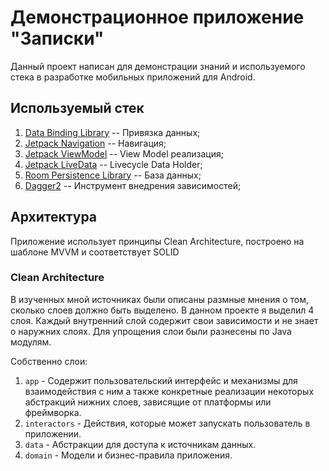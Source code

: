 # Демонстрационное приложение "Записки"
Данный проект написан для демонстрации знаний и используемого стека в разработке мобильных приложений для Android.

## Используемый стек
1. [Data Binding Library](https://developer.android.com/topic/libraries/data-binding) -- Привязка данных;
2. [Jetpack Navigation](https://developer.android.com/guide/navigation/) -- Навигация;
3. [Jetpack ViewModel](https://developer.android.com/topic/libraries/architecture/viewmodel) -- View Model реализация;
4. [Jetpack LiveData](https://developer.android.com/topic/libraries/architecture/livedata) -- Livecycle Data Holder;
6. [Room Persistence Library](https://developer.android.com/topic/libraries/architecture/room) -- База данных;
7. [Dagger2](https://github.com/google/dagger) -- Инструмент внедрения зависимостей;

## Архитектура
Приложение использует принципы Clean Architecture, построено на шаблоне MVVM и соответствует SOLID

### Clean Architecture
В изученных мной источниках были описаны размные мнения о том, сколько слоев должно быть выделено.
В данном проекте я выделил 4 слоя. Каждый внутренний слой содержит свои зависимости и не знает о наружних слоях.
Для упрощения слои были разнесены по Java модулям.

Собственно слои:
1. `app` - Содержит пользовательский интерфейс и механизмы для взаимодействия с ним а также конкретные реализации некоторых абстракций нижних слоев, зависящие от платформы или фреймворка.
2. `interactors` - Действия, которые может запускать пользователь в приложении.
3. `data` - Абстракции для доступа к источникам данных.
4. `domain` - Модели и бизнес-правила приложения.